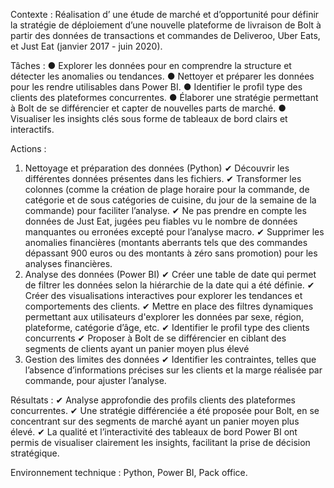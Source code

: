 Contexte :
Réalisation d’ une étude de marché et d’opportunité pour définir la stratégie de déploiement d’une nouvelle plateforme de livraison de Bolt à partir des données de transactions et commandes de Deliveroo, Uber Eats, et Just Eat (janvier 2017 - juin 2020).

Tâches :
●	Explorer les données pour en comprendre la structure et détecter les anomalies ou tendances.
●	Nettoyer et préparer les données pour les rendre utilisables dans Power BI.
●	Identifier le profil type des clients des plateformes concurrentes.
●	Élaborer une stratégie permettant à Bolt de se différencier et capter de nouvelles parts de marché.
●	Visualiser les insights clés sous forme de tableaux de bord clairs et interactifs.

Actions :
1.	Nettoyage et préparation des données (Python)
✔	Découvrir les différentes données présentes dans les fichiers.
✔	Transformer les colonnes (comme la création de plage horaire pour la commande, de catégorie et de sous catégories de cuisine, du jour de la semaine de la commande) pour faciliter l’analyse.
✔	Ne pas prendre en compte les données de Just Eat, jugées peu fiables vu le nombre de données manquantes ou erronées excepté pour l’analyse macro.
✔	Supprimer les anomalies financières (montants aberrants tels que des commandes dépassant 900 euros ou des montants à zéro sans promotion) pour les analyses financières.
2.	Analyse des données (Power BI)
✔	Créer une table de date qui permet de filtrer les données selon la hiérarchie de la date qui a été définie.
✔	Créer des visualisations interactives pour explorer les tendances et comportements des clients.
✔	Mettre en place des filtres dynamiques permettant aux utilisateurs d'explorer les données par sexe, région, plateforme, catégorie d’âge, etc.
✔	Identifier le profil type des clients concurrents 
✔	Proposer à Bolt de se différencier en ciblant des segments de clients ayant un panier moyen plus élevé 
3.	Gestion des limites des données
✔	Identifier les contraintes, telles que l’absence d’informations précises sur les clients et la marge réalisée par commande, pour ajuster l’analyse.

Résultats :
✔	Analyse approfondie des profils clients des plateformes concurrentes.
✔	Une stratégie différenciée a été proposée pour Bolt, en se concentrant sur des segments de marché ayant un panier moyen plus élevé.
✔	La qualité et l’interactivité des tableaux de bord Power BI ont permis de visualiser clairement les insights, facilitant la prise de décision stratégique.

Environnement technique : Python, Power BI, Pack office.
